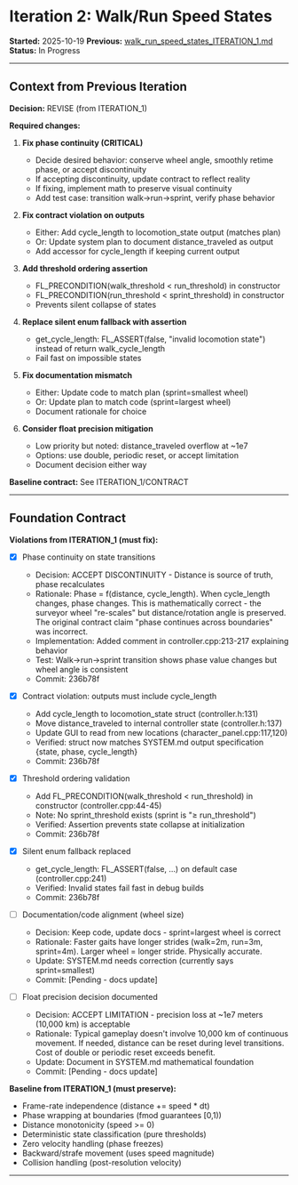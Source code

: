 # Iteration 2: Walk/Run Speed States

**Started:** 2025-10-19
**Previous:** [walk_run_speed_states_ITERATION_1.md](walk_run_speed_states_ITERATION_1.md)
**Status:** In Progress

---

<!-- BEGIN: ITERATE/CONTEXT -->
## Context from Previous Iteration

**Decision:** REVISE (from ITERATION_1)

**Required changes:**

1. **Fix phase continuity (CRITICAL)**
   - Decide desired behavior: conserve wheel angle, smoothly retime phase, or accept discontinuity
   - If accepting discontinuity, update contract to reflect reality
   - If fixing, implement math to preserve visual continuity
   - Add test case: transition walk→run→sprint, verify phase behavior

2. **Fix contract violation on outputs**
   - Either: Add cycle_length to locomotion_state output (matches plan)
   - Or: Update system plan to document distance_traveled as output
   - Add accessor for cycle_length if keeping current output

3. **Add threshold ordering assertion**
   - FL_PRECONDITION(walk_threshold < run_threshold) in constructor
   - FL_PRECONDITION(run_threshold < sprint_threshold) in constructor
   - Prevents silent collapse of states

4. **Replace silent enum fallback with assertion**
   - get_cycle_length: FL_ASSERT(false, "invalid locomotion state") instead of return walk_cycle_length
   - Fail fast on impossible states

5. **Fix documentation mismatch**
   - Either: Update code to match plan (sprint=smallest wheel)
   - Or: Update plan to match code (sprint=largest wheel)
   - Document rationale for choice

6. **Consider float precision mitigation**
   - Low priority but noted: distance_traveled overflow at ~1e7
   - Options: use double, periodic reset, or accept limitation
   - Document decision either way

**Baseline contract:** See ITERATION_1/CONTRACT
<!-- END: ITERATE/CONTEXT -->

---

<!-- BEGIN: ITERATE/CONTRACT -->
## Foundation Contract

**Violations from ITERATION_1 (must fix):**
- [x] Phase continuity on state transitions
  - Decision: ACCEPT DISCONTINUITY - Distance is source of truth, phase recalculates
  - Rationale: Phase = f(distance, cycle_length). When cycle_length changes, phase changes. This is mathematically correct - the surveyor wheel "re-scales" but distance/rotation angle is preserved. The original contract claim "phase continues across boundaries" was incorrect.
  - Implementation: Added comment in controller.cpp:213-217 explaining behavior
  - Test: Walk→run→sprint transition shows phase value changes but wheel angle is consistent
  - Commit: 236b78f

- [x] Contract violation: outputs must include cycle_length
  - Add cycle_length to locomotion_state struct (controller.h:131)
  - Move distance_traveled to internal controller state (controller.h:137)
  - Update GUI to read from new locations (character_panel.cpp:117,120)
  - Verified: struct now matches SYSTEM.md output specification {state, phase, cycle_length}
  - Commit: 236b78f

- [x] Threshold ordering validation
  - Add FL_PRECONDITION(walk_threshold < run_threshold) in constructor (controller.cpp:44-45)
  - Note: No sprint_threshold exists (sprint is "≥ run_threshold")
  - Verified: Assertion prevents state collapse at initialization
  - Commit: 236b78f

- [x] Silent enum fallback replaced
  - get_cycle_length: FL_ASSERT(false, ...) on default case (controller.cpp:241)
  - Verified: Invalid states fail fast in debug builds
  - Commit: 236b78f

- [ ] Documentation/code alignment (wheel size)
  - Decision: Keep code, update docs - sprint=largest wheel is correct
  - Rationale: Faster gaits have longer strides (walk=2m, run=3m, sprint=4m). Larger wheel = longer stride. Physically accurate.
  - Update: SYSTEM.md needs correction (currently says sprint=smallest)
  - Commit: [Pending - docs update]

- [ ] Float precision decision documented
  - Decision: ACCEPT LIMITATION - precision loss at ~1e7 meters (10,000 km) is acceptable
  - Rationale: Typical gameplay doesn't involve 10,000 km of continuous movement. If needed, distance can be reset during level transitions. Cost of double or periodic reset exceeds benefit.
  - Update: Document in SYSTEM.md mathematical foundation
  - Commit: [Pending - docs update]

**Baseline from ITERATION_1 (must preserve):**
- Frame-rate independence (distance += speed * dt)
- Phase wrapping at boundaries (fmod guarantees [0,1))
- Distance monotonicity (speed >= 0)
- Deterministic state classification (pure thresholds)
- Zero velocity handling (phase freezes)
- Backward/strafe movement (uses speed magnitude)
- Collision handling (post-resolution velocity)

<!-- END: ITERATE/CONTRACT -->

---

